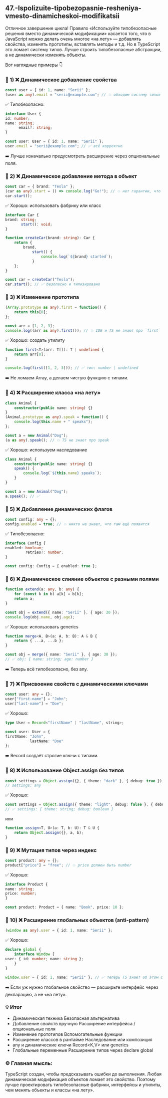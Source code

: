 ## 47.-Ispolizuite-tipobezopasnie-resheniya-vmesto-dinamicheskoi-modifikatsii

Отличное завершение цикла!
Правило «Используйте типобезопасные решения вместо динамической модификации» касается того,
что в JavaScript можно делать очень многое «на лету» — добавлять свойства, изменять прототипы,
вставлять методы и т.д. Но в TypeScript это ломает систему типов.
Лучше строить типобезопасные абстракции, а не динамически изменять объекты.

Вот наглядные примеры 👇

### 🔹 1) ❌ Динамическое добавление свойства

```ts
const user = { id: 1, name: "Serii" };
(user as any).email = "serii@example.com"; // 💥 обходим систему типов
```


✅ Типобезопасно:

```ts
interface User {
id: number;
name: string;
      email?: string;
}

const user: User = { id: 1, name: "Serii" };
user.email = "serii@example.com"; // ✅ всё корректно
```


➡️ Лучше изначально предусмотреть расширение через опциональные поля.

### 🔹 2) ❌ Динамическое добавление метода в объект

```ts
const car = { brand: "Tesla" };
(car as any).start = () => console.log("Go!"); // 💥 нет гарантии, что метод существует
car.start();
```


✅ Хорошо: использовать фабрику или класс

```ts
interface Car {
brand: string;
       start(): void;
}

function createCar(brand: string): Car {
    return {
        brand,
            start() {
                console.log(`${brand} started`);
            }
    };
}

const car = createCar("Tesla");
car.start(); // ✅ безопасно и типизировано
```

### 🔹 3) ❌ Изменение прототипа

```ts
(Array.prototype as any).first = function() {
    return this[0];
};

const arr = [1, 2, 3];
console.log((arr as any).first()); // 💥 IDE и TS не знают про `first`
```


✅ Хорошо: создать утилиту

```ts
function first<T>(arr: T[]): T | undefined {
    return arr[0];
}

console.log(first([1, 2, 3])); // ✅ тип: number | undefined
```


➡️ Не ломаем Array, а делаем чистую функцию с типами.

### 🔹 4) ❌ Расширение класса «на лету»

```ts
class Animal {
    constructor(public name: string) {}
}
(Animal.prototype as any).speak = function() {
    console.log(this.name + " speaks");
};

const a = new Animal("Dog");
(a as any).speak(); // 💥 TS не знает про speak
```


✅ Хорошо: используем наследование

```ts
class Animal {
    constructor(public name: string) {}
    speak() {
        console.log(`${this.name} speaks`);
    }
}

const a = new Animal("Dog");
a.speak(); // ✅
```

### 🔹 5) ❌ Добавление динамических флагов

```ts
const config: any = {};
config.enabled = true; // 💥 никто не знает, что там ещё появится
```


✅ Типобезопасно:

```ts
interface Config {
enabled: boolean;
         retries?: number;
}

const config: Config = { enabled: true };
```

### 🔹 6) ❌ Динамическое слияние объектов с разными полями

```ts
function extend(a: any, b: any) {
    for (const k in b) a[k] = b[k];
    return a;
}

const obj = extend({ name: "Serii" }, { age: 30 });
console.log(obj.name, obj.age);
```


✅ Хорошо: использовать generics

```ts
function merge<A, B>(a: A, b: B): A & B {
    return { ...a, ...b };
}

const obj = merge({ name: "Serii" }, { age: 30 });
// ✅ obj: { name: string; age: number }
```


➡️ Теперь всё типобезопасно, без any.

### 🔹 7) ❌ Присвоение свойств с динамическими ключами

```ts
const user: any = {};
user["first-name"] = "John";
user["last-name"] = "Doe";
```


✅ Хорошо:

```ts
type User = Record<"firstName" | "lastName", string>;

const user: User = {
firstName: "John",
           lastName: "Doe"
};
```


➡️ Record создаёт строгие ключи с типами.

### 🔹 8) ❌ Использование Object.assign без типов

```ts
const settings = Object.assign({}, { theme: "dark" }, { debug: true });
// settings: any
```


✅ Хорошо:

```ts
const settings = Object.assign({ theme: "light", debug: false }, { debug: true });
// ✅ settings: { theme: string; debug: boolean }
```


или

```ts
function assign<T, U>(a: T, b: U): T & U {
    return Object.assign({}, a, b);
}
```

### 🔹 9) ❌ Мутация типов через индекс

```ts
const product: any = {};
product["price"] = "free"; // 💥 price должен быть number
```


✅ Хорошо:

```ts
interface Product {
name: string;
price: number;
}

const product: Product = { name: "Book", price: 10 };
```

### 🔹 10) ❌ Расширение глобальных объектов (anti-pattern)

```ts
(window as any).user = { id: 1, name: "Serii" };
```


✅ Хорошо:

```ts
declare global {
    interface Window {
user: { id: number; name: string };
    }
}

window.user = { id: 1, name: "Serii" }; // ✅ теперь TS знает об этом свойстве
```


➡️ Если уж нужно глобальное свойство — расширьте интерфейс через декларацию, а не «на лету».

### 💡 Итог

- Динамическая техника	Безопасная альтернатива
- Добавление свойств вручную	Расширение интерфейса / опциональные поля
- Изменение прототипов	Вспомогательные функции
- Расширение классов в рантайме	Наследование или композиция
- any и динамические ключи	Record<K,V> или generics
- Глобальные переменные	Расширение типов через declare global

### ⚙️ Главная мысль:

TypeScript создан, чтобы предсказывать ошибки до выполнения.
Любая динамическая модификация объектов ломает это свойство.
Поэтому лучше проектировать типобезопасные фабрики, интерфейсы и утилиты,
чем менять объекты и классы «на лету».
